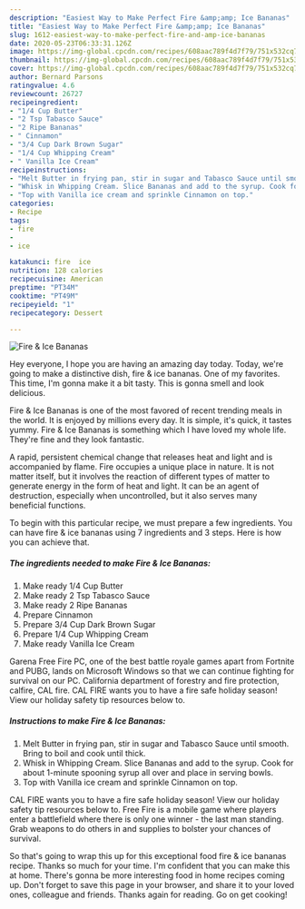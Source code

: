 ```yaml
---
description: "Easiest Way to Make Perfect Fire &amp;amp; Ice Bananas"
title: "Easiest Way to Make Perfect Fire &amp;amp; Ice Bananas"
slug: 1612-easiest-way-to-make-perfect-fire-and-amp-ice-bananas
date: 2020-05-23T06:33:31.126Z
image: https://img-global.cpcdn.com/recipes/608aac789f4d7f79/751x532cq70/fire-ice-bananas-recipe-main-photo.jpg
thumbnail: https://img-global.cpcdn.com/recipes/608aac789f4d7f79/751x532cq70/fire-ice-bananas-recipe-main-photo.jpg
cover: https://img-global.cpcdn.com/recipes/608aac789f4d7f79/751x532cq70/fire-ice-bananas-recipe-main-photo.jpg
author: Bernard Parsons
ratingvalue: 4.6
reviewcount: 26727
recipeingredient:
- "1/4 Cup Butter"
- "2 Tsp Tabasco Sauce"
- "2 Ripe Bananas"
- " Cinnamon"
- "3/4 Cup Dark Brown Sugar"
- "1/4 Cup Whipping Cream"
- " Vanilla Ice Cream"
recipeinstructions:
- "Melt Butter in frying pan, stir in sugar and Tabasco Sauce until smooth. Bring to boil and cook until thick."
- "Whisk in Whipping Cream. Slice Bananas and add to the syrup. Cook for about 1-minute spooning syrup all over and place in serving bowls."
- "Top with Vanilla ice cream and sprinkle Cinnamon on top."
categories:
- Recipe
tags:
- fire
- 
- ice

katakunci: fire  ice 
nutrition: 128 calories
recipecuisine: American
preptime: "PT34M"
cooktime: "PT49M"
recipeyield: "1"
recipecategory: Dessert

---
```



![Fire &amp; Ice Bananas](https://img-global.cpcdn.com/recipes/608aac789f4d7f79/751x532cq70/fire-ice-bananas-recipe-main-photo.jpg)

Hey everyone, I hope you are having an amazing day today. Today, we're going to make a distinctive dish, fire &amp; ice bananas. One of my favorites. This time, I'm gonna make it a bit tasty. This is gonna smell and look delicious.

Fire &amp; Ice Bananas is one of the most favored of recent trending meals in the world. It is enjoyed by millions every day. It is simple, it's quick, it tastes yummy. Fire &amp; Ice Bananas is something which I have loved my whole life. They're fine and they look fantastic.

A rapid, persistent chemical change that releases heat and light and is accompanied by flame. Fire occupies a unique place in nature. It is not matter itself, but it involves the reaction of different types of matter to generate energy in the form of heat and light. It can be an agent of destruction, especially when uncontrolled, but it also serves many beneficial functions.


To begin with this particular recipe, we must prepare a few ingredients. You can have fire &amp; ice bananas using 7 ingredients and 3 steps. Here is how you can achieve that.

<!--inarticleads1-->

##### The ingredients needed to make Fire &amp; Ice Bananas:

1. Make ready 1/4 Cup Butter
1. Make ready 2 Tsp Tabasco Sauce
1. Make ready 2 Ripe Bananas
1. Prepare  Cinnamon
1. Prepare 3/4 Cup Dark Brown Sugar
1. Prepare 1/4 Cup Whipping Cream
1. Make ready  Vanilla Ice Cream


Garena Free Fire PC, one of the best battle royale games apart from Fortnite and PUBG, lands on Microsoft Windows so that we can continue fighting for survival on our PC. California department of forestry and fire protection, calfire, CAL fire. CAL FIRE wants you to have a fire safe holiday season! View our holiday safety tip resources below to. 

<!--inarticleads2-->

##### Instructions to make Fire &amp; Ice Bananas:

1. Melt Butter in frying pan, stir in sugar and Tabasco Sauce until smooth. Bring to boil and cook until thick.
1. Whisk in Whipping Cream. Slice Bananas and add to the syrup. Cook for about 1-minute spooning syrup all over and place in serving bowls.
1. Top with Vanilla ice cream and sprinkle Cinnamon on top.


CAL FIRE wants you to have a fire safe holiday season! View our holiday safety tip resources below to. Free Fire is a mobile game where players enter a battlefield where there is only one winner - the last man standing. Grab weapons to do others in and supplies to bolster your chances of survival. 

So that's going to wrap this up for this exceptional food fire &amp; ice bananas recipe. Thanks so much for your time. I'm confident that you can make this at home. There's gonna be more interesting food in home recipes coming up. Don't forget to save this page in your browser, and share it to your loved ones, colleague and friends. Thanks again for reading. Go on get cooking!
